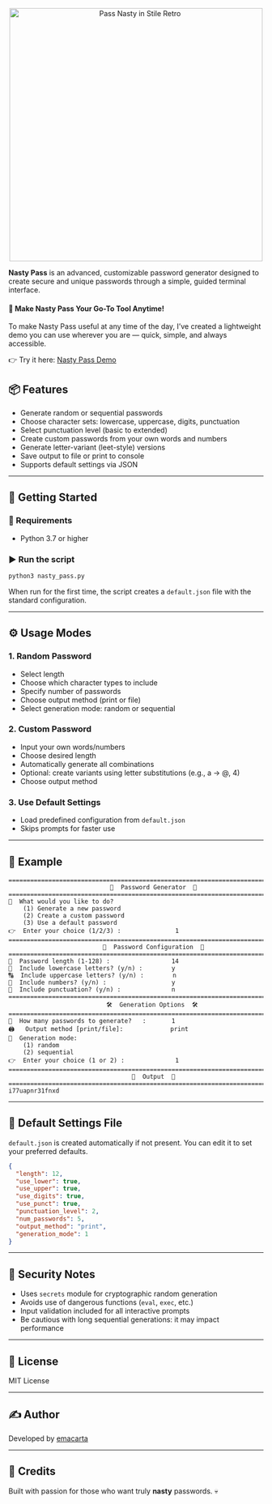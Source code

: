 <p align="center">
  <img src="https://github.com/user-attachments/assets/430461e5-2360-4ae5-b5c9-dc4a4190a964" alt="Pass Nasty in Stile Retro" width="500" />
</p>


**Nasty Pass** is an advanced, customizable password generator designed to create secure and unique passwords through a simple, guided terminal interface.

#### 🔐 Make Nasty Pass Your Go-To Tool Anytime!

To make Nasty Pass useful at any time of the day, I’ve created a lightweight demo you can use wherever you are — quick, simple, and always accessible.

👉 Try it here: [Nasty Pass Demo](https://sites.google.com/view/nastypass/nasty-password-generator)


## 📦 Features

- Generate random or sequential passwords
- Choose character sets: lowercase, uppercase, digits, punctuation
- Select punctuation level (basic to extended)
- Create custom passwords from your own words and numbers
- Generate letter-variant (leet-style) versions
- Save output to file or print to console
- Supports default settings via JSON

---

## 🚀 Getting Started

### 🔧 Requirements

- Python 3.7 or higher

### ▶️ Run the script

```bash
python3 nasty_pass.py
```

When run for the first time, the script creates a `default.json` file with the standard configuration.

---

## ⚙️ Usage Modes

### 1. **Random Password**
- Select length
- Choose which character types to include
- Specify number of passwords
- Choose output method (print or file)
- Select generation mode: random or sequential

### 2. **Custom Password**
- Input your own words/numbers
- Choose desired length
- Automatically generate all combinations
- Optional: create variants using letter substitutions (e.g., a → @, 4)
- Choose output method

### 3. **Use Default Settings**
- Load predefined configuration from `default.json`
- Skips prompts for faster use

---

## 🧠 Example

```text
================================================================================
                            🔐  Password Generator  🔐                            
================================================================================
🤌  What would you like to do?                                                   
    (1) Generate a new password
    (2) Create a custom password
    (3) Use a default password
👉  Enter your choice (1/2/3) :               1
================================================================================
                          🔧  Password Configuration  🔧                          
================================================================================
🔢  Password length (1-128) :                 14
🔡  Include lowercase letters? (y/n) :        y
🔠  Include uppercase letters? (y/n) :        n
🔢  Include numbers? (y/n) :                  y
🔣  Include punctuation? (y/n) :              n
================================================================================
                           🛠️  Generation Options  🛠️                           
================================================================================
🔢  How many passwords to generate?   :       1
🖨️   Output method [print/file]:             print
🎲  Generation mode:                                                             
    (1) random
    (2) sequential
👉  Enter your choice (1 or 2) :              1
================================================================================
                                  📝  Output  📝                                  
================================================================================
i77uapnr31fnxd

```

---

## 📁 Default Settings File

`default.json` is created automatically if not present. You can edit it to set your preferred defaults.

```json
{
  "length": 12,
  "use_lower": true,
  "use_upper": true,
  "use_digits": true,
  "use_punct": true,
  "punctuation_level": 2,
  "num_passwords": 5,
  "output_method": "print",
  "generation_mode": 1
}
```

---

## 🔐 Security Notes

- Uses `secrets` module for cryptographic random generation
- Avoids use of dangerous functions (`eval`, `exec`, etc.)
- Input validation included for all interactive prompts
- Be cautious with long sequential generations: it may impact performance

---

## 📄 License

MIT License

---

## ✍️ Author

Developed by [emacarta](https://github.com/emacarta)


---

## 💋 Credits

Built with passion for those who want truly **nasty** passwords. 💀

